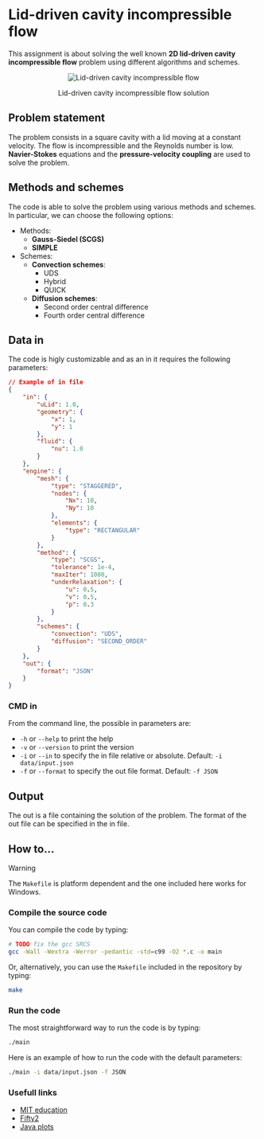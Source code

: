 # Lid-driven cavity incompressible flow

This assignment is about solving the well known **2D lid-driven cavity incompressible flow** problem using different algorithms and schemes.

<div align=center>

![Lid-driven cavity incompressible flow](https://www.fifty2.eu/wp-content/uploads/2021/08/thumbnailupdate.png)

Lid-driven cavity incompressible flow solution

</div>

## Problem statement

The problem consists in a square cavity with a lid moving at a constant velocity. The flow is incompressible and the Reynolds number is low. **Navier-Stokes** equations and the **pressure-velocity coupling** are used to solve the problem.

## Methods and schemes

The code is able to solve the problem using various methods and schemes.
In particular, we can choose the following options:

- Methods:
  - **Gauss-Siedel (SCGS)**
  - **SIMPLE**
- Schemes:
  - **Convection schemes**:
    - UDS
    - Hybrid
    - QUICK
  - **Diffusion schemes**:
    - Second order central difference
    - Fourth order central difference

## Data in

The code is higly customizable and as an in it requires the following parameters:

```json
// Example of in file
{
    "in": {
        "uLid": 1.0,
        "geometry": {
            "x": 1,
            "y": 1
        },
        "fluid": {
            "nu": 1.0
        }
    },
    "engine": {
        "mesh": {
            "type": "STAGGERED",
            "nodes": {
                "Nx": 10,
                "Ny": 10
            },
            "elements": {
                "type": "RECTANGULAR"
            }
        },
        "method": {
            "type": "SCGS",
            "tolerance": 1e-4,
            "maxIter": 1000,
            "underRelaxation": {
                "u": 0.5,
                "v": 0.5,
                "p": 0.3
            }
        },
        "schemes": {
            "convection": "UDS",
            "diffusion": "SECOND_ORDER"
        }
    },
    "out": {
        "format": "JSON"
    }
}
```

### CMD in

From the command line, the possible in parameters are:

- `-h` or `--help` to print the help
- `-v` or `--version` to print the version
- `-i` or `--in` to specify the in file relative or absolute. Default: `-i data/input.json`
- `-f` or `--format` to specify the out file format. Default: `-f JSON`

## Output

The out is a file containing the solution of the problem.
The format of the out file can be specified in the in file.


## How to...

> [!WARNING]
> The `Makefile` is platform dependent and the one included here works for Windows.

### Compile the source code

You can compile the code by typing:

```bash
# TODO fix the gcc SRCS
gcc -Wall -Wextra -Werror -pedantic -std=c99 -O2 *.c -o main
```

Or, alternatively, you can use the `Makefile` included in the repository by typing:

```bash
make
```

### Run the code

The most straightforward way to run the code is by typing:

```bash
./main
```

Here is an example of how to run the code with the default parameters:

```bash
./main -i data/input.json -f JSON
```

### Usefull links

- [MIT education](https://web.mit.edu/calculix_v2.7/CalculiX/ccx_2.7/doc/ccx/node14.html)
- [Fifty2](https://www.fifty2.eu/innovation/lid-driven-cavity-2d-in-preonlab/)
- [Java plots](https://stackoverflow.com/questions/1740830/java-3d-plot-library)